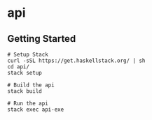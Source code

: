 # api

## Getting Started

```shell
# Setup Stack
curl -sSL https://get.haskellstack.org/ | sh
cd api/
stack setup

# Build the api
stack build

# Run the api
stack exec api-exe
```
